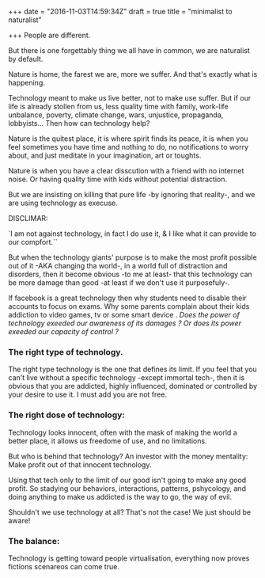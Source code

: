 +++
date = "2016-11-03T14:59:34Z"
draft = true
title = "minimalist to naturalist"

+++
People are different.

But there is one forgettably thing we all have in common, we are naturalist by default.

Nature is home, the farest we are, more we suffer. And that's exactly what is happening.

Technology meant to make us live better, not to make use suffer. But if our life is already stollen from us, less quality time with family, work-life unbalance, poverty, climate change, wars, unjustice, propaganda, lobbyists... Then how can technology help?

Nature is the quitest place, it is where spirit finds its peace, it is when you feel sometimes you have time and nothing to do, no notifications to worry about, and just meditate in your imagination, art or toughts.

Nature is when you have a clear disscution with a friend with no internet noise. Or having quality time with kids without potential distraction.

But we are insisting on killing that pure life -by ignoring that reality-, and we are using technology as execuse.

DISCLIMAR:

`I am not against technology, in fact I do use it, & I like what it can provide to our compfort.``

But when the technology giants' purpose is to make the most profit possible out of it -AKA changing tha world-, in a world full of distraction and disorders, then it become obvious -to me at least- that this technology can be more damage than good -at least if we don't use it purposefuly-.

If facebook is a great technology then why students need to disable their accounts to focus on exams. Why some parents complain about their kids addiction to video games, tv or some smart device
.
*Does the power of technology exeeded our awareness of its damages ? Or does its power exeeded our capacity of control ?*

### The right type of technology.
The right type technology is the one that defines its limit. If you feel that you can't live without a specific technology -except immortal tech-, then it is obvious that you are addicted, highly influenced, dominated or controlled by your desire to use it. I must add you are not free.

### The right dose of technology:
Technology looks innocent, often with the mask of making the world a better place, it allows us freedome of use, and no limitations.

But who is behind that technology? An investor with the money mentality: Make profit out of that innocent technology.

Using that tech only to the limit of our good isn't going to make any good profit. So stadying our behaviors, interactions, patterns, pshycology, and doing anything to make us addicted is the way to go, the way of evil.

Shouldn't we use technology at all? That's not the case! We just should be aware!


### The balance:
Technology is getting toward people virtualisation, everything now proves fictions scenareos can come true.
